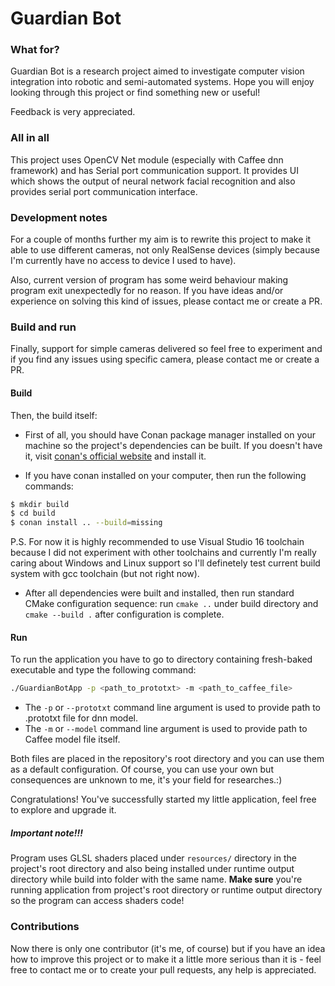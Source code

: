 # Guardian Bot

### What for?

Guardian Bot is a research project aimed to
investigate computer vision integration into robotic and
semi-automated systems. Hope you will enjoy looking
through this project or find something new or useful!

Feedback is very appreciated.

### All in all

This project uses OpenCV Net module (especially with
Caffee dnn framework) and has Serial port communication
support. It provides UI which shows the output of
neural network facial recognition and also provides
serial port communication interface.

### Development notes

For a couple of months further my aim is to rewrite this
project to make it able to use different cameras, not only
RealSense devices (simply because I'm currently have no
access to device I used to have).

Also, current version of program has some weird behaviour
making program exit unexpectedly for no reason. If you have
ideas and/or experience on solving this kind of issues, please
contact me or create a PR.

### Build and run

Finally, support for simple cameras delivered so feel free to
experiment and if you find any issues using specific camera,
please contact me or create a PR.

#### Build

Then, the build itself:
- First of all, you should have Conan package manager installed on your machine so the project's
dependencies can be built. If you doesn't have it, visit [conan's official website](conan.io) and
install it.

- If you have conan installed on your computer, then run the following commands:
```bash
$ mkdir build
$ cd build
$ conan install .. --build=missing
```

P.S. For now it is highly recommended to use Visual Studio 16 toolchain because I did not experiment
with other toolchains and currently I'm really caring about Windows and Linux support so I'll definetely
test current build system with gcc toolchain (but not right now).

- After all dependencies were built and installed, then run standard CMake configuration sequence:
run `cmake ..` under build directory and `cmake --build .` after configuration is complete.

#### Run

To run the application you have to go to directory
containing fresh-baked executable and type the
following command:

```bash
./GuardianBotApp -p <path_to_prototxt> -m <path_to_caffee_file>
```

- The `-p` or `--prototxt` command line argument is
used to provide path to .prototxt file for dnn
model.
- The `-m` or `--model` command line argument is
used to provide path to Caffee model file itself.

Both files are placed in the repository's root
directory and you can use them as a default configuration.
Of course, you can use your own but consequences are unknown to me, it's your field for researches.:)

Congratulations! You've successfully started my
little application, feel free to explore and upgrade
it.

##### Important note!!!

Program uses GLSL shaders placed under `resources/` directory in the project's root
directory and also being installed under runtime output directory while build into
folder with the same name.
**Make sure** you're running application from project's root directory or
runtime output directory so the program can access shaders code!

### Contributions

Now there is only one contributor (it's me, of course)
but if you have an idea how to improve this project or
to make it a little more serious than it is - feel free
to contact me or to create your pull requests, any
help is appreciated.
